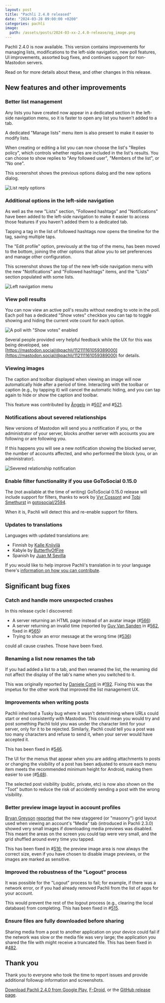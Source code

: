 ```yaml
---
layout: post
title: "Pachli 2.4.0 released"
date: "2024-03-28 09:00:00 +0200"
categories: pachli
image:
  path: /assets/posts/2024-03-xx-2.4.0-release/og_image.png
---
```

Pachli 2.4.0 is now available. This version contains improvements for managing lists, modifications to the left-side navigation, new poll features, UI improvements, assorted bug fixes, and continues support for non-Mastodon servers.

Read on for more details about these, and other changes in this release.

<!--more-->

## New features and other improvements

### Better list management

Any lists you have created now appear in a dedicated section in the left-side navigation menu, so it is faster to open any list you haven't added to a tab.

A dedicated "Manage lists" menu item is also present to make it easier to modify lists.

When creating or editing a list you can now choose the list's "Replies policy", which controls whether replies are included in the list's results. You can choose to show replies to "Any followed user", "Members of the list", or "No one".

This screenshot shows the previous options dialog and the new options dialog.

![List reply options](/assets/posts/2024-03-xx-2.4.0-release/list-replies.png)

### Additional options in the left-side navigation

As well as the new "Lists" section, "Followed hashtags" and "Notifications" have been added to the left-side navigation to make it easier to access those features if you haven't added them to a dedicated tab.

Tapping a tag in the list of followed hashtags now opens the timeline for the tag, saving multiple taps.

The "Edit profile" option, previously at the top of the menu, has been moved to the bottom, joining the other options that allow you to set preferences and manage other configuration.

This screenshot shows the top of the new left-side navigation menu with the new "Notifications" and "Followed hashtags" items, and the "Lists" section populated with some lists.

![Left navigation menu](/assets/posts/2024-03-xx-2.4.0-release/left-nav.png)

### View poll results

You can now view an active poll's results without needing to vote in the poll. Each poll has a dedicated "Show votes" checkbox you can tap to toggle showing and hiding the current vote count for each option.

![A poll with "Show votes" enabled](/assets/posts/2024-03-xx-2.4.0-release/show-votes.png)

Several people provided very helpful feedback while the UX for this was being developed, see [https://mastodon.social/@pachli/112111161059389000](https://mastodon.social/@pachli/112111161059389000) for details.

### Viewing images

The caption and toolbar displayed when viewing an image will now automatically hide after a period of time. Interacting with the toolbar or caption (e.g., by tapping it) will cancel the automatic hiding, and you can tap again to hide or show the caption and toolbar.

This feature was contributed by [Ângelo](https://mas.to/@tinsuke) in #[507](https://github.com/pachli/pachli-android/pull/507) and #[521](https://github.com/pachli/pachli-android/pull/521).

### Notifications about severed relationships

New versions of Mastodon will send you a notification if you, or the administrator of your server, blocks another server with accounts you are following or are following you.

If this happens you will see a new notification showing the blocked server, the number of accounts affected, and who performed the block (you, or an administrator).

![Severed relationship notification](/assets/posts/2024-03-xx-2.4.0-release/severed-relationship-notification.png)

### Enable filter functionality if you use GoToSocial 0.15.0

The (not available at the time of writing) GoToSocial 0.15.0 release will include support for filters, thanks to work by [Vyr Cossont](https://princess.industries/@vyr) and [Tobi Smethurst](https://github.com/tsmethurst) in [gotosocial/2594](https://github.com/superseriousbusiness/gotosocial/pull/2594).

When it is, Pachli will detect this and re-enable support for filters.

### Updates to translations

Languages with updated translations are:

- Finnish by [Kalle Kniivilä](https://github.com/pachli/pachli-android/commits?author=kalle.kniivila@gmail.com)
- Kabyle by [ButterflyOfFire](https://github.com/pachli/pachli-android/commits?author=boffire@users.noreply.hosted.weblate.org)
- Spanish by [Juan M Sevilla](https://github.com/pachli/pachli-android/commits?author=jumase@disroot.org)

If you would like to help improve Pachli's translation in to your language there's [information on how you can contribute](https://github.com/pachli/pachli-android/blob/main/docs/contributing/translate.md).

## Significant bug fixes

### Catch and handle more unexpected crashes

In this release cycle I discovered:

- A server returning an HTML page instead of an avatar image (#[566](https://github.com/pachli/pachli-android/pull/566))
- A server returning an invalid time (reported by [Guy Van Sanden](https://github.com/gvansanden) in #[562](https://github.com/pachli/pachli-android/issues/562), fixed in #[565](https://github.com/pachli/pachli-android/pull/565))
- Trying to show an error message at the wrong time (#[536](https://github.com/pachli/pachli-android/pull/536))

could all cause crashes. Those have been fixed.

### Renaming a list now renames the tab

If you had added a list to a tab, and then renamed the list, the renaming did not affect the display of the tab's name when you switched to it.

This was originally reported by [Daniele Conti](https://androiddev.social/@fourlastor) in #[192](https://github.com/pachli/pachli-android/issues/192). Fixing this was the impetus for the other work that improved the list management UX.

### Improvements when writing posts

Pachli inherited a Tusky bug where it wasn't determining where URLs could start or end consistently with Mastodon. This could mean you would try and post something Pachli told you was under the character limit for your server, only for it to be rejected. Similarly, Pachli could tell you a post was too many characters and refuse to send it, when your server would have accepted it.

This has been fixed in #[546](https://github.com/pachli/pachli-android/pull/564).

The UI for the menus that appear when you are adding attachments to posts or changing the visibility of a post has been adjusted to ensure each menu item meets the recommended minimum height for Android, making them easier to use (#[548](https://github.com/pachli/pachli-android/pull/548)).

The selected post visibility (public, private, etc) is now also shown on the "Toot" button to reduce the risk of accidently sending a post with the wrong visibility.

### Better preview image layout in account profiles

[Bryan Greyson](https://social.tchncs.de/@BryanGreyson) [reported](https://social.tchncs.de/@BryanGreyson/112061033169390532) that the new staggered (or "masonry") grid layout used when viewing an account's "Media" tab (introduced in Pachli 2.3.0) showed very small images if downloading media previews was disabled. This meant the areas on the screen you could tap were very small, and the grid shuffled around every time you tapped.

This has been fixed in #[516](https://github.com/pachli/pachli-android/pull/516); the preview image area is now always the correct size, even if you have chosen to disable image previews, or the images are marked as sensitive.

### Improved the robustness of the "Logout" process

It was possible for the "Logout" process to fail; for example, if there was a network error, or if you had already removed Pachli from the list of apps for your account.

This would prevent the rest of the logout process (e.g., clearing the local database) from completing. This has been fixed in #[515](https://github.com/pachli/pachli-android/pull/515).

### Ensure files are fully downloaded before sharing

Sharing media from a post to another application on your device could fail if the network was slow or the media file was very large; the application you shared the file with might receive a truncated file. This has been fixed in #[482](https://github.com/pachli/pachli-android/pull/482).

## Thank you

Thank you to everyone who took the time to report issues and provide additional followup information and screenshots.

[Download Pachli 2.4.0 from Google Play](https://play.google.com/store/apps/details?id=app.pachli), [F-Droid](https://f-droid.org/en/packages/app.pachli/), or the [GitHub release page](https://github.com/pachli/pachli-android/releases/tag/v2.4.0).
